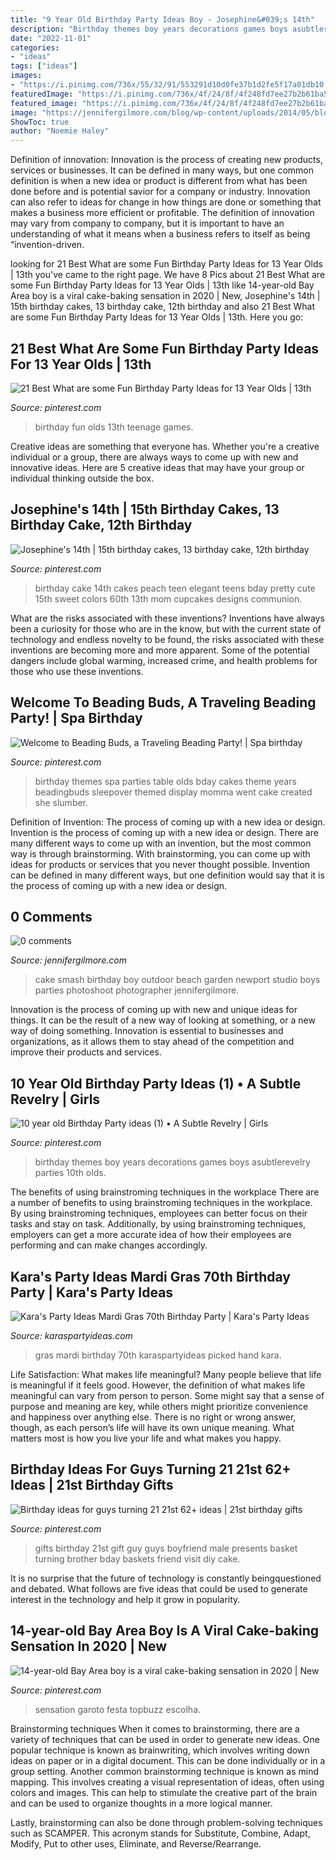 ```yaml
---
title: "9 Year Old Birthday Party Ideas Boy - Josephine&#039;s 14th"
description: "Birthday themes boy years decorations games boys asubtlerevelry parties 10th olds"
date: "2022-11-01"
categories:
- "ideas"
tags: ["ideas"]
images:
- "https://i.pinimg.com/736x/55/32/91/553291d10d0fe37b1d2fe5f17a01db10.jpg"
featuredImage: "https://i.pinimg.com/736x/4f/24/8f/4f248fd7ee27b2b61ba55ec8057327f0--th-birthday-cake-ideas-cake-birthday-teen.jpg"
featured_image: "https://i.pinimg.com/736x/4f/24/8f/4f248fd7ee27b2b61ba55ec8057327f0--th-birthday-cake-ideas-cake-birthday-teen.jpg"
image: "https://jennifergilmore.com/blog/wp-content/uploads/2014/05/blog_gilmore_studios_photo_orange_county_newport_beach_family_portrait_cake_smash_outdoor_one_yr_old_boy_cowboy_boots_spencer_3.jpg"
ShowToc: true
author: "Noemie Haley"
---
```



Definition of innovation:
Innovation is the process of creating new products, services or businesses. It can be defined in many ways, but one common definition is when a new idea or product is different from what has been done before and is potential savior for a company or industry. Innovation can also refer to ideas for change in how things are done or something that makes a business more efficient or profitable. The definition of innovation may vary from company to company, but it is important to have an understanding of what it means when a business refers to itself as being “invention-driven.

	

		
looking for 21 Best What are some Fun Birthday Party Ideas for 13 Year Olds | 13th you've came to the right page. We have 8 Pics about 21 Best What are some Fun Birthday Party Ideas for 13 Year Olds | 13th like 14-year-old Bay Area boy is a viral cake-baking sensation in 2020 | New, Josephine&#039;s 14th | 15th birthday cakes, 13 birthday cake, 12th birthday and also 21 Best What are some Fun Birthday Party Ideas for 13 Year Olds | 13th. Here you go:
		
    
## 21 Best What Are Some Fun Birthday Party Ideas For 13 Year Olds | 13th

<img loading=lazy src="https://i.pinimg.com/736x/d4/41/74/d441742ec32797ae5beaf4b0807c72ca.jpg" onerror="this.onerror=null;this.src='https://tse3.mm.bing.net/th?id=OIP.zcVqKC99Zt-JoxpB06IYswHaO0&amp;pid=15.1';" alt="21 Best What are some Fun Birthday Party Ideas for 13 Year Olds | 13th">

_Source: pinterest.com_

>birthday fun olds 13th teenage games. 

	

Creative ideas are something that everyone has. Whether you're a creative individual or a group, there are always ways to come up with new and innovative ideas. Here are 5 creative ideas that may have your group or individual thinking outside the box.

    
## Josephine&#039;s 14th | 15th Birthday Cakes, 13 Birthday Cake, 12th Birthday

<img loading=lazy src="https://i.pinimg.com/736x/4f/24/8f/4f248fd7ee27b2b61ba55ec8057327f0--th-birthday-cake-ideas-cake-birthday-teen.jpg" onerror="this.onerror=null;this.src='https://tse4.mm.bing.net/th?id=OIP.nnle0m3ltC4yrXd8tSzmwAAAAA&amp;pid=15.1';" alt="Josephine&#039;s 14th | 15th birthday cakes, 13 birthday cake, 12th birthday">

_Source: pinterest.com_

>birthday cake 14th cakes peach teen elegant teens bday pretty cute 15th sweet colors 60th 13th mom cupcakes designs communion. 

	

What are the risks associated with these inventions?
Inventions have always been a curiosity for those who are in the know, but with the current state of technology and endless novelty to be found, the risks associated with these inventions are becoming more and more apparent. Some of the potential dangers include global warming, increased crime, and health problems for those who use these inventions.

    
## Welcome To Beading Buds, A Traveling Beading Party! | Spa Birthday

<img loading=lazy src="https://i.pinimg.com/736x/4a/63/1d/4a631d09ce7564d9a88c0db374b3e382---year-old-girl-birthday-party-themes-birthday-ideas.jpg" onerror="this.onerror=null;this.src='https://tse3.mm.bing.net/th?id=OIP.5oFT6JcVxSQOsZhJd3nrSAHaJ3&amp;pid=15.1';" alt="Welcome to Beading Buds, a Traveling Beading Party! | Spa birthday">

_Source: pinterest.com_

>birthday themes spa parties table olds bday cakes theme years beadingbuds sleepover themed display momma went cake created she slumber. 

	

Definition of Invention: The process of coming up with a new idea or design.
Invention is the process of coming up with a new idea or design. There are many different ways to come up with an invention, but the most common way is through brainstorming. With brainstorming, you can come up with ideas for products or services that you never thought possible. Invention can be defined in many different ways, but one definition would say that it is the process of coming up with a new idea or design.

    
## 0 Comments

<img loading=lazy src="https://jennifergilmore.com/blog/wp-content/uploads/2014/05/blog_gilmore_studios_photo_orange_county_newport_beach_family_portrait_cake_smash_outdoor_one_yr_old_boy_cowboy_boots_spencer_3.jpg" onerror="this.onerror=null;this.src='https://tse4.mm.bing.net/th?id=OIP.eNTemHv8N5j3nnTWCMJUDAHaFS&amp;pid=15.1';" alt="0 comments">

_Source: jennifergilmore.com_

>cake smash birthday boy outdoor beach garden newport studio boys parties photoshoot photographer jennifergilmore. 

	

Innovation is the process of coming up with new and unique ideas for things. It can be the result of a new way of looking at something, or a new way of doing something. Innovation is essential to businesses and organizations, as it allows them to stay ahead of the competition and improve their products and services.

    
## 10 Year Old Birthday Party Ideas (1) • A Subtle Revelry | Girls

<img loading=lazy src="https://i.pinimg.com/736x/55/32/91/553291d10d0fe37b1d2fe5f17a01db10.jpg" onerror="this.onerror=null;this.src='https://tse2.mm.bing.net/th?id=OIP.iGghzhJ3-dC089avG4w0wgHaLG&amp;pid=15.1';" alt="10 year old Birthday Party ideas (1) • A Subtle Revelry | Girls">

_Source: pinterest.com_

>birthday themes boy years decorations games boys asubtlerevelry parties 10th olds. 

	

The benefits of using brainstroming techniques in the workplace
There are a number of benefits to using brainstroming techniques in the workplace. By using brainstroming techniques, employees can better focus on their tasks and stay on task. Additionally, by using brainstroming techniques, employers can get a more accurate idea of how their employees are performing and can make changes accordingly.

    
## Kara&#039;s Party Ideas Mardi Gras 70th Birthday Party | Kara&#039;s Party Ideas

<img loading=lazy src="http://karaspartyideas.com/wp-content/uploads/2018/05/Mardi-Gras-70th-Birthday-Party-via-Karas-Party-Ideas-KarasPartyIdeas.com3_.jpg" onerror="this.onerror=null;this.src='https://tse3.mm.bing.net/th?id=OIP.8cjIPDYUGogqChtwmf5KrAHaLH&amp;pid=15.1';" alt="Kara&#039;s Party Ideas Mardi Gras 70th Birthday Party | Kara&#039;s Party Ideas">

_Source: karaspartyideas.com_

>gras mardi birthday 70th karaspartyideas picked hand kara. 

	

Life Satisfaction: What makes life meaningful?
Many people believe that life is meaningful if it feels good. However, the definition of what makes life meaningful can vary from person to person. Some might say that a sense of purpose and meaning are key, while others might prioritize convenience and happiness over anything else. There is no right or wrong answer, though, as each person’s life will have its own unique meaning. What matters most is how you live your life and what makes you happy.

    
## Birthday Ideas For Guys Turning 21 21st 62+ Ideas | 21st Birthday Gifts

<img loading=lazy src="https://i.pinimg.com/736x/15/91/d9/1591d918848bebecf52ff610c88fbe20.jpg" onerror="this.onerror=null;this.src='https://tse2.mm.bing.net/th?id=OIP.kFZZACn-QNgrML5cGsUIAgAAAA&amp;pid=15.1';" alt="Birthday ideas for guys turning 21 21st 62+ ideas | 21st birthday gifts">

_Source: pinterest.com_

>gifts birthday 21st gift guy guys boyfriend male presents basket turning brother bday baskets friend visit diy cake. 

	

It is no surprise that the future of technology is constantly beingquestioned and debated. What follows are five ideas that could be used to generate interest in the technology and help it grow in popularity.

    
## 14-year-old Bay Area Boy Is A Viral Cake-baking Sensation In 2020 | New

<img loading=lazy src="https://i.pinimg.com/736x/d1/ad/8c/d1ad8cbf278a474bfc517d24742a310b.jpg" onerror="this.onerror=null;this.src='https://tse2.mm.bing.net/th?id=OIP.ms4FqS4nUekikOudSc9y6AHaJJ&amp;pid=15.1';" alt="14-year-old Bay Area boy is a viral cake-baking sensation in 2020 | New">

_Source: pinterest.com_

>sensation garoto festa topbuzz escolha. 

	

Brainstorming techniques
When it comes to brainstorming, there are a variety of techniques that can be used in order to generate new ideas. One popular technique is known as brainwriting, which involves writing down ideas on paper or in a digital document. This can be done individually or in a group setting.
Another common brainstorming technique is known as mind mapping. This involves creating a visual representation of ideas, often using colors and images. This can help to stimulate the creative part of the brain and can be used to organize thoughts in a more logical manner.

Lastly, brainstorming can also be done through problem-solving techniques such as SCAMPER. This acronym stands for Substitute, Combine, Adapt, Modify, Put to other uses, Eliminate, and Reverse/Rearrange.

